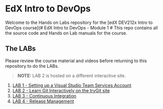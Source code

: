 # EdX Intro to DevOps #
Welcome to the Hands on Labs repository for the [edX DEV212x Intro to DevOps course](# EdX Intro to DevOps - Module 1 #
This repo contains all the source code and Hands on Lab manuals for the course.

## The LABs ##
Please review the course material and videos before returning to this repository to do the LABs.

> **NOTE:** LAB 2 is hosted on a different interactive site.

1. [LAB 1 - Setting up a Visual Studio Team Services Account](docs/Lab1/EdX212x-Lab1.md)
1. [LAB 2 - Learn Git Interactively on the tryGit site](https://try.github.io/levels/1/challenges/1)
1. [LAB 3 - Continuous Integration](docs/Lab3/EdX212-Lab3.md)
1. [LAB 4 - Release Management](docs/Lab4/EdX212-Lab3.md)
